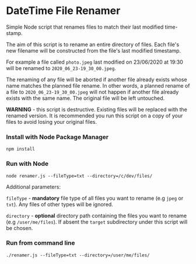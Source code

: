 # DateTime File Renamer

Simple Node script that renames files to match their last modified time-stamp.

The aim of this script is to rename an entire directory of files. Each file's new filename will be constructed from the file's last modified timestamp.

For example a file called `photo.jpeg` last modified on 23/06/2020 at 19:30 will be renamed to `2020_06_23-19_30_00.jpeg`.

The renaming of any file will be aborted if another file already exists whose name matches the planned file rename. In other words, a planned rename of a file to `2020_06_23-19_30_00.jpeg` will not happen if another file already exists with the same name. The original file will be left untouched.

**WARNING** - this script is destructive. Existing files will be replaced with the renamed version. It is recommended you run this script on a copy of your files to avoid losing your original files.

### Install with Node Package Manager

```
npm install
```

### Run with Node

```
node renamer.js --fileType=txt --directory=/c/dev/files/
```

Additional parameters:

`fileType` - **mandatory** file type of all files you want to rename (e.g `jpeg` or `txt`). Any files of other types will be ignored.

`directory` - **optional** directory path containing the files you want to rename (e.g `/user/me/files`). If absent the `target` subdirectory under this script will be chosen.


### Run from command line

```
./renamer.js --fileType=txt --directory=/user/me/files/
```